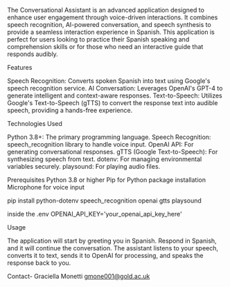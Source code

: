 The Conversational Assistant is an advanced application designed to enhance user engagement through voice-driven interactions. It combines speech recognition, AI-powered conversation, and speech synthesis to provide a seamless interaction experience in Spanish. This application is perfect for users looking to practice their Spanish speaking and comprehension skills or for those who need an interactive guide that responds audibly.

Features

Speech Recognition: Converts spoken Spanish into text using Google's speech recognition service.
AI Conversation: Leverages OpenAI's GPT-4 to generate intelligent and context-aware responses.
Text-to-Speech: Utilizes Google's Text-to-Speech (gTTS) to convert the response text into audible speech, providing a hands-free experience.


Technologies Used

Python 3.8+: The primary programming language.
Speech Recognition: speech_recognition library to handle voice input.
OpenAI API: For generating conversational responses.
gTTS (Google Text-to-Speech): For synthesizing speech from text.
dotenv: For managing environmental variables securely.
playsound: For playing audio files.

Prerequisites
Python 3.8 or higher
Pip for Python package installation
Microphone for voice input

pip install python-dotenv speech_recognition openai gtts playsound


inside the .env OPENAI_API_KEY='your_openai_api_key_here'

Usage

The application will start by greeting you in Spanish. Respond in Spanish, and it will continue the conversation.
The assistant listens to your speech, converts it to text, sends it to OpenAI for processing, and speaks the response back to you.


Contact-
Graciella Monetti
gmone001@gold.ac.uk
